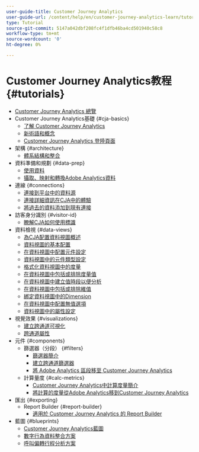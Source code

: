 ```yaml
---
user-guide-title: Customer Journey Analytics
user-guide-url: /content/help/en/customer-journey-analytics-learn/tutorials/overview.html
type: Tutorial
source-git-commit: 5147a042dbf208fc4f1dfb46ba4cd501940c58c8
workflow-type: tm+mt
source-wordcount: '0'
ht-degree: 0%

---
```



# Customer Journey Analytics教程 {#tutorials}

+ [Customer Journey Analytics 總覽](overview.md)
+ Customer Journey Analytics基礎 {#cja-basics}
   + [了解 Customer Journey Analytics](cja-basics/understanding-customer-journey-analytics.md)
   + [新術語和概念](cja-basics/new-terms-and-concepts-in-cja.md)
   + [Customer Journey Analytics 登陸頁面](cja-basics/customer-journey-analytics-landing-page.md)
+ 架構 {#architecture}
   + [體系結構和整合](architecture/architecture-and-integrations-of-cja.md)
+ 資料準備和規劃 {#data-prep}
   + [使用資料](data-prep/working-with-data-in-cja.md)
   + [攝取、映射和轉換Adobe Analytics資料](data-prep/ingest-map-and-transform-adobe-analytics-data.md)
+ 連線 {#connections}
   + [連接到平台中的資料源](connections/connecting-customer-journey-analytics-to-data-sources-in-platform.md)
   + [連接詳細資訊在CJA中的體驗](connections/connections-details-experience-in-cja.md)
   + [將過去的資料添加到現有連接](connections/add-past-data-to-an-existing-connection-in-cja.md)
+ 訪客身分識別 {#visitor-id}
   + [瞭解CJA如何使用標識](visitor-id/understanding-how-customer-journey-analytics-uses-identity.md)
+ 資料檢視 {#data-views}
   + [為CJA配置資料視圖概述](data-views/overview-of-configuring-data-views-for-cja.md)
   + [資料視圖的基本配置](data-views/basic-configuration-for-data-views.md)
   + [在資料視圖中配置元件設定](data-views/configuring-component-settings-in-data-views.md)
   + [資料視圖中的元件類型設定](data-views/component-type-settings-in-data-views.md)
   + [格式化資料視圖中的度量](data-views/formatting-metrics-in-data-views.md)
   + [在資料視圖中包括或排除度量值](data-views/include-or-exclude-metric-values-in-data-views.md)
   + [在資料視圖中建立值時段以便分析](data-views/creating-value-buckets-in-data-views-for-analysis.md)
   + [在資料視圖中包括或排除維值](data-views/include-or-exclude-dimension-values-in-data-views.md)
   + [綁定資料視圖中的Dimension](data-views/binding-dimensions-in-data-views.md)
   + [在資料視圖中配置無值選項](data-views/configure-no-value-options-in-data-views.md)
   + [資料視圖中的屬性設定](data-views/attribution-settings-in-data-views.md)
+ 視覺效果 {#visualizations}
   + [建立跨通道可視化](visualizations/creating-cross-channel-visualizations-in-customer-journey-analytics.md)
   + [跨通道屬性](visualizations/cross-channel-attribution-in-customer-journey-analytics.md)
+ 元件 {#components}
   + 篩選器（分段） {#filters}
      + [篩選器簡介](components/filters/introduction-to-filters-in-cja.md)
      + [建立跨通道篩選器](components/filters/creating-cross-channel-filters-in-customer-journey-analytics.md)
      + [將 Adobe Analytics 區段移至 Customer Journey Analytics](components/filters/moving-adobe-analytics-segments-to-customer-journey-analytics.md)
   + 計算量度 {#calc-metrics}
      + [Customer Journey Analytics中計算度量簡介](components/calc-metrics/introduction-to-calculated-metrics-in-customer-journey-analytics.md)
      + [將計算的度量從Adobe Analytics移到Customer Journey Analytics](components/calc-metrics/moving-your-calculated-metrics-from-adobe-analytics-to-customer-journey-analytics.md)
+ 匯出 {#exporting}
   + Report Builder {#report-builder}
      + [適用於 Customer Journey Analytics 的 Report Builder](exporting/report-builder/report-builder-for-customer-journey-analytics.md)
+ 藍圖 {#blueprints}
   + [Customer Journey Analytics藍圖](https://experienceleague.adobe.com/docs/blueprints-learn/architecture/customer-journey-analytics/overview.html)
   + [數字行為資料整合方案](https://experienceleague.adobe.com/docs/blueprints-learn/architecture/customer-journey-analytics/digital-behavioral-data-consolidation.html)
   + [呼叫偏轉行程分析方案](https://experienceleague.adobe.com/docs/blueprints-learn/architecture/customer-journey-analytics/call-deflect.html?lang=zh-Hant#customer-journey-analytics)
